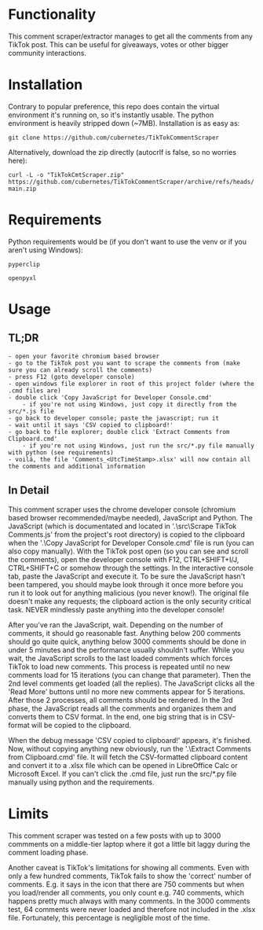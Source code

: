 # Functionality
This comment scraper/extractor manages to get all the comments
from any TikTok post. This can be useful for giveaways, votes or other bigger
community interactions.

# Installation
Contrary to popular preference, this repo does contain the virtual environment it's
running on, so it's instantly usable. The python environment is heavily
stripped down (\~7MB).
Installation is as easy as:

`git clone https://github.com/cubernetes/TikTokCommentScraper`

Alternatively, download the zip directly (autocrlf is false, so no worries here):

`curl -L -o "TikTokCmtScraper.zip" https://github.com/cubernetes/TikTokCommentScraper/archive/refs/heads/main.zip`

# Requirements
Python requirements would be (if you don't want to use the venv or if you aren't using Windows):

`pyperclip`

`openpyxl`

# Usage
## TL;DR
~~~~~~~~~~
- open your favorite chromium based browser
- go to the TikTok post you want to scrape the comments from (make sure you can already scroll the comments)
- press F12 (goto developer console)
- open windows file explorer in root of this project folder (where the .cmd files are)
- double click 'Copy JavaScript for Developer Console.cmd'
	- if you're not using Windows, just copy it directly from the src/*.js file
- go back to developer console; paste the javascript; run it
- wait until it says 'CSV copied to clipboard!'
- go back to file explorer; double click 'Extract Comments from Clipboard.cmd'
	- if you're not using Windows, just run the src/*.py file manually with python (see requirements)
- voilá, the file 'Comments_<UtcTimeStamp>.xlsx' will now contain all the comments and additional information
~~~~~~~~~~

## In Detail

This comment scraper uses the chrome developer console (chromium based browser
recommended/maybe needed), JavaScript and Python. The JavaScript (which is
documentated and located in '.\src\Scrape TikTok Comments.js' from the
project's root directory) is copied to the clipboard when the '.\Copy
JavaScript for Developer Console.cmd' file is run (you can also copy
manually). With the TikTok post open (so you can see and scroll the
comments), open the developer console with F12, CTRL+SHIFT+I/J, CTRL+SHIFT+C
or somehow through the settings. In the interactive console tab, paste the
JavaScript and execute it. To be sure the JavaScript hasn't been tampered,
you should maybe look through it once more before you run it to look out for
anything malicious (you never know!). The original file doesn't make any
requests; the clipboard action is the only security critical task. NEVER
mindlessly paste anything into the developer console!

After you've ran the JavaScript, wait. Depending on the number of comments, it
should go reasonable fast. Anything below 200 comments should go quite quick,
anything below 3000 comments should be done in under 5 minutes and the
performance usually shouldn't suffer. While you wait, the JavaScript scrolls
to the last loaded comments which forces TikTok to load new comments. This
process is repeated until no new comments load for 15 iterations (you can
change that parameter). Then the 2nd level comments get loaded (all the
replies). The JavaScript clicks all the 'Read More' buttons until no more new
comments appear for 5 iterations. After those 2 processes, all comments
should be rendered. In the 3rd phase, the JavaScript reads all the comments
and organizes them and converts them to CSV format. In the end, one big
string that is in CSV-format will be copied to the clipboard.

When the debug message 'CSV copied to clipboard!' appears, it's finished. Now,
without copying anything new obviously, run the '.\Extract Comments from
Clipboard.cmd' file. It will fetch the CSV-formatted clipboard content and
convert it to a .xlsx file which can be opened in LibreOffice Calc or
Microsoft Excel. If you can't click the .cmd file, just run the src/\*.py
file manually using python and the requirements.

# Limits

This comment scraper was tested on a few posts with up to 3000 commments on a
middle-tier laptop where it got a little bit laggy during the comment loading
phase.

Another caveat is TikTok's limitations for showing all comments. Even with
only a few hundred comments, TikTok fails to show the 'correct' number of
comments. E.g. it says in the icon that there are 750 comments but when you
load/render all comments, you only count e.g. 740 comments, which happens
pretty much always with many comments. In the 3000 comments test, 64 comments
were never loaded and therefore not included in the .xlsx file. Fortunately,
this percentage is negligible most of the time.
